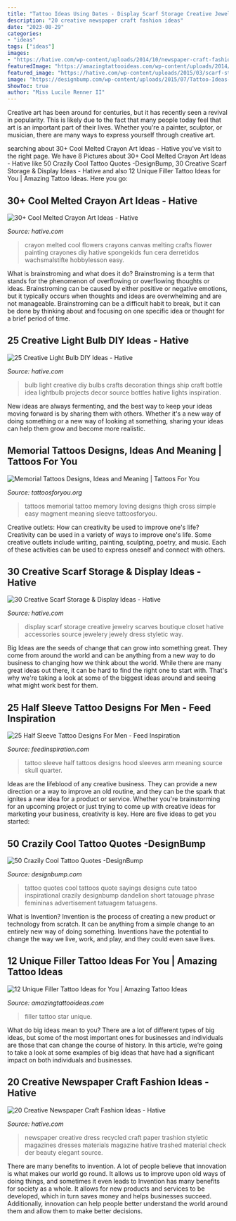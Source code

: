 ```yaml
---
title: "Tattoo Ideas Using Dates - Display Scarf Storage Creative Jewelry Scarves Boutique Closet Hative Accessories Source Jewelery Jewely Dress Styletic Way"
description: "20 creative newspaper craft fashion ideas"
date: "2023-08-29"
categories:
- "ideas"
tags: ["ideas"]
images:
- "https://hative.com/wp-content/uploads/2014/10/newspaper-craft-fashion-ideas/9-creative-newspaper-craft-fashion-ideas.jpg"
featuredImage: "https://amazingtattooideas.com/wp-content/uploads/2014/02/Star-filler-tattoo1.jpg"
featured_image: "https://hative.com/wp-content/uploads/2015/03/scarf-storage-ideas/29-creative-scarf-storage-and-display-ideas.jpg"
image: "https://designbump.com/wp-content/uploads/2015/07/Tattoo-Ideas-For-Girls-Quotes.jpg"
ShowToc: true
author: "Miss Lucile Renner II"
---
```



Creative art has been around for centuries, but it has recently seen a revival in popularity. This is likely due to the fact that many people today feel that art is an important part of their lives. Whether you're a painter, sculptor, or musician, there are many ways to express yourself through creative art.

	

		
searching about 30+ Cool Melted Crayon Art Ideas - Hative you've visit to the right page. We have 8 Pictures about 30+ Cool Melted Crayon Art Ideas - Hative like 50 Crazily Cool Tattoo Quotes -DesignBump, 30 Creative Scarf Storage &amp; Display Ideas - Hative and also 12 Unique Filler Tattoo Ideas for You | Amazing Tattoo Ideas. Here you go:
		
    
## 30+ Cool Melted Crayon Art Ideas - Hative

<img loading=lazy src="https://hative.com/wp-content/uploads/2014/04/melted-crayon-art/15-flowers.jpg" onerror="this.onerror=null;this.src='https://tse4.mm.bing.net/th?id=OIP.p_TA_XRZ23g6XZfcSJzzNwHaJ6&amp;pid=15.1';" alt="30+ Cool Melted Crayon Art Ideas - Hative">

_Source: hative.com_

>crayon melted cool flowers crayons canvas melting crafts flower painting crayones diy hative spongekids fun cera derretidos wachsmalstifte hobbylesson easy. 

	

What is brainstroming and what does it do?
Brainstroming is a term that stands for the phenomenon of overflowing or overflowing thoughts or ideas. Brainstroming can be caused by either positive or negative emotions, but it typically occurs when thoughts and ideas are overwhelming and are not manageable. Brainstroming can be a difficult habit to break, but it can be done by thinking about and focusing on one specific idea or thought for a brief period of time.

    
## 25 Creative Light Bulb DIY Ideas - Hative

<img loading=lazy src="https://hative.com/wp-content/uploads/2015/04/light-bulb-ideas/6-creative-light-bulb-diy-ideas.jpg" onerror="this.onerror=null;this.src='https://tse3.mm.bing.net/th?id=OIP._rsVehksMTvztcZt-y8a8QHaF6&amp;pid=15.1';" alt="25 Creative Light Bulb DIY Ideas - Hative">

_Source: hative.com_

>bulb light creative diy bulbs crafts decoration things ship craft bottle idea lightbulb projects decor source bottles hative lights inspiration. 

	

New ideas are always fermenting, and the best way to keep your ideas moving forward is by sharing them with others. Whether it's a new way of doing something or a new way of looking at something, sharing your ideas can help them grow and become more realistic.

    
## Memorial Tattoos Designs, Ideas And Meaning | Tattoos For You

<img loading=lazy src="http://www.tattoosforyou.org/wp-content/uploads/2013/09/Loving-Memory-Tattoos.jpg" onerror="this.onerror=null;this.src='https://tse3.mm.bing.net/th?id=OIP.sDyZq0Dw7mqZggvkAurGLQHaMZ&amp;pid=15.1';" alt="Memorial Tattoos Designs, Ideas and Meaning | Tattoos For You">

_Source: tattoosforyou.org_

>tattoos memorial tattoo memory loving designs thigh cross simple easy magment meaning sleeve tattoosforyou. 

	

Creative outlets: How can creativity be used to improve one's life?
Creativity can be used in a variety of ways to improve one's life. Some creative outlets include writing, painting, sculpting, poetry, and music. Each of these activities can be used to express oneself and connect with others.

    
## 30 Creative Scarf Storage &amp; Display Ideas - Hative

<img loading=lazy src="https://hative.com/wp-content/uploads/2015/03/scarf-storage-ideas/29-creative-scarf-storage-and-display-ideas.jpg" onerror="this.onerror=null;this.src='https://tse3.mm.bing.net/th?id=OIP.9T2XyBj6h6HcDNLCGOAUZAHaMY&amp;pid=15.1';" alt="30 Creative Scarf Storage &amp; Display Ideas - Hative">

_Source: hative.com_

>display scarf storage creative jewelry scarves boutique closet hative accessories source jewelery jewely dress styletic way. 

	

Big Ideas are the seeds of change that can grow into something great. They come from around the world and can be anything from a new way to do business to changing how we think about the world. While there are many great ideas out there, it can be hard to find the right one to start with. That's why we're taking a look at some of the biggest ideas around and seeing what might work best for them.

    
## 25 Half Sleeve Tattoo Designs For Men - Feed Inspiration

<img loading=lazy src="http://feedinspiration.com/wp-content/uploads/2016/03/Black-n-White-Half-Sleeve-Tattoo-.jpg" onerror="this.onerror=null;this.src='https://tse3.mm.bing.net/th?id=OIP.91e99oR_Yu68bCLFLGnAsgHaOV&amp;pid=15.1';" alt="25 Half Sleeve Tattoo Designs For Men - Feed Inspiration">

_Source: feedinspiration.com_

>tattoo sleeve half tattoos designs hood sleeves arm meaning source skull quarter. 

	

Ideas are the lifeblood of any creative business. They can provide a new direction or a way to improve an old routine, and they can be the spark that ignites a new idea for a product or service. Whether you're brainstorming for an upcoming project or just trying to come up with creative ideas for marketing your business, creativity is key. Here are five ideas to get you started: 
    
## 50 Crazily Cool Tattoo Quotes -DesignBump

<img loading=lazy src="https://designbump.com/wp-content/uploads/2015/07/Tattoo-Ideas-For-Girls-Quotes.jpg" onerror="this.onerror=null;this.src='https://tse4.mm.bing.net/th?id=OIP.F4mt26oEwfPeJhFIiOPIIQHaFj&amp;pid=15.1';" alt="50 Crazily Cool Tattoo Quotes -DesignBump">

_Source: designbump.com_

>tattoo quotes cool tattoos quote sayings designs cute tatoo inspirational crazily designbump dandelion short tatouage phrase femininas advertisement tatuagem tatuagens. 

	

What is Invention?
Invention is the process of creating a new product or technology from scratch. It can be anything from a simple change to an entirely new way of doing something. Inventions have the potential to change the way we live, work, and play, and they could even save lives.

    
## 12 Unique Filler Tattoo Ideas For You | Amazing Tattoo Ideas

<img loading=lazy src="https://amazingtattooideas.com/wp-content/uploads/2014/02/Star-filler-tattoo1.jpg" onerror="this.onerror=null;this.src='https://tse1.mm.bing.net/th?id=OIP.trAwz8u8sWPXXGytX5xLMgHaOM&amp;pid=15.1';" alt="12 Unique Filler Tattoo Ideas for You | Amazing Tattoo Ideas">

_Source: amazingtattooideas.com_

>filler tattoo star unique. 

	

What do big ideas mean to you?
There are a lot of different types of big ideas, but some of the most important ones for businesses and individuals are those that can change the course of history. In this article, we’re going to take a look at some examples of big ideas that have had a significant impact on both individuals and businesses.

    
## 20 Creative Newspaper Craft Fashion Ideas - Hative

<img loading=lazy src="https://hative.com/wp-content/uploads/2014/10/newspaper-craft-fashion-ideas/9-creative-newspaper-craft-fashion-ideas.jpg" onerror="this.onerror=null;this.src='https://tse4.mm.bing.net/th?id=OIP.fPJPlIWPf64Z5ADKntO8VQHaLK&amp;pid=15.1';" alt="20 Creative Newspaper Craft Fashion Ideas - Hative">

_Source: hative.com_

>newspaper creative dress recycled craft paper trashion styletic magazines dresses materials magazine hative trashed material check der beauty elegant source. 

	

There are many benefits to invention. A lot of people believe that innovation is what makes our world go round. It allows us to improve upon old ways of doing things, and sometimes it even leads to
Invention has many benefits for society as a whole. It allows for new products and services to be developed, which in turn saves money and helps businesses succeed. Additionally, innovation can help people better understand the world around them and allow them to make better decisions.

